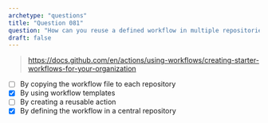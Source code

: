```yaml
---
archetype: "questions"
title: "Question 081"
question: "How can you reuse a defined workflow in multiple repositories? (Choose two.)"
draft: false
---
```



> https://docs.github.com/en/actions/using-workflows/creating-starter-workflows-for-your-organization
- [ ] By copying the workflow file to each repository
- [x] By using workflow templates
- [ ] By creating a reusable action
- [x] By defining the workflow in a central repository
